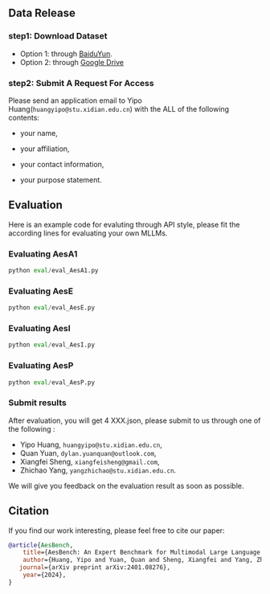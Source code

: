 ## Data Release

### step1: Download Dataset
- Option 1: through [BaiduYun](https://pan.baidu.com/s/1ghXunZJlIjhXGeSWeIl1sA?pwd=ippl).
- Option 2: through [Google Drive](https://drive.usercontent.google.com/download?id=1KsypUKfaFNNNdG995lUeDwOAu_xK8pax&export=download)

### step2: Submit A Request For Access
Please send an application email to Yipo Huang(`huangyipo@stu.xidian.edu.cn`) with the ALL of the following contents:

- your name,

- your affiliation,

- your contact information,

- your purpose statement.


## Evaluation 
Here is an example code for evaluting through API style, please fit the according lines for evaluating your own MLLMs.

### Evaluating AesA1
```python
python eval/eval_AesA1.py
```

### Evaluating AesE
```python
python eval/eval_AesE.py
```

### Evaluating AesI
```python
python eval/eval_AesI.py
```

### Evaluating AesP
```python
python eval/eval_AesP.py
```

### Submit results
After evaluation, you will get 4 XXX.json, please submit to us through one of the following :

- Yipo Huang, `huangyipo@stu.xidian.edu.cn`, 
- Quan Yuan, `dylan.yuanquan@outlook.com`,
- Xiangfei Sheng, `xiangfeisheng@gmail.com`,
- Zhichao Yang, `yangzhichao@stu.xidian.edu.cn`.

We will give you feedback on the evaluation result as soon as possible.

## Citation

If you find our work interesting, please feel free to cite our paper:

```bibtex
@article{AesBench,
    title={AesBench: An Expert Benchmark for Multimodal Large Language Models on Image Aesthetics Perception},
    author={Huang, Yipo and Yuan, Quan and Sheng, Xiangfei and Yang, Zhichao and Wu, Haoning and Chen, Pengfei and Yang, Yuzhe and Li, Leida and Lin, Weisi},
   journal={arXiv preprint arXiv:2401.08276},
    year={2024},
}
```
